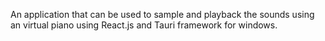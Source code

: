 An application that can be used to sample and playback the sounds using an virtual piano using React.js and Tauri framework for windows.
